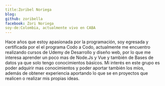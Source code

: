 ```yaml
---
title:Zoribel Noriega
blog:
github: zoribella
facebook: Zori Noriega
soy-de:Colombia, actualmente vivo en CABA
--- 
```


Hace años que estoy apasionada por la programación, soy egresada y certificada por el el programa Codo a Codo, actualmente me encuentro realizando cursos de Udemy de Desarrollo y diseño web, por lo que me interesa aprender un poco mas de Node.Js y Vue y también de Bases de datos ya que solo tengo conocimientos básicos. Mi interés en este grupo es poder adquirir mas conocimientos y poder aportar también los míos, además de obtener experiencia aportando lo que se en proyectos que realicen o realizar mis propias ideas.
